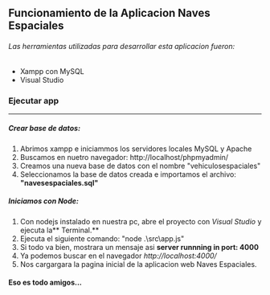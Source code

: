 ## Funcionamiento de la Aplicacion Naves Espaciales 
###### Las herramientas utilizadas para desarrollar esta aplicacion fueron:
- Xampp con MySQL
- Visual Studio

### Ejecutar app <hr>
##### Crear base de datos:
1. Abrimos xampp e iniciammos los servidores locales MySQL y Apache
2. Buscamos en nuetro navegador: http://localhost/phpmyadmin/
3. Creamos una nueva base de datos con el nombre "vehiculosespaciales"
4. Seleccionamos la base de datos creada e importamos el archivo: **"navesespaciales.sql"**

##### Iniciamos con Node:
1. Con nodejs instalado en nuestra pc, abre el proyecto con *Visual Studio* y ejecuta la** Terminal.**
2. Ejecuta el siguiente comando: "node .\src\app.js"
3. Si todo va bien, mostrara un mensaje asi  **server runnning in port:  4000**
3. Ya podemos buscar en el navegador *http://localhost:4000/*
4. Nos cargargara la pagina inicial de la aplicacion web Naves Espaciales.


#### Eso es todo amigos...
